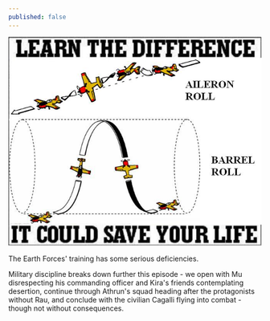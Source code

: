```yaml
---
published: false
---
```

![](/aileron-roll-barrel-roll-differences.jpg)

The Earth Forces' training has some serious deficiencies.

Military discipline breaks down further this episode - we open with Mu disrespecting his commanding officer and Kira's friends contemplating desertion, continue through Athrun's squad heading after the protagonists without Rau, and conclude with the civilian Cagalli flying into combat - though not without consequences.
